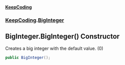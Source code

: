 #### [KeepCoding](index.md 'index')
### [KeepCoding](KeepCoding.md 'KeepCoding').[BigInteger](KeepCoding_BigInteger.md 'KeepCoding.BigInteger')
## BigInteger.BigInteger() Constructor
Creates a big integer with the default value. (0)  
```csharp
public BigInteger();
```
